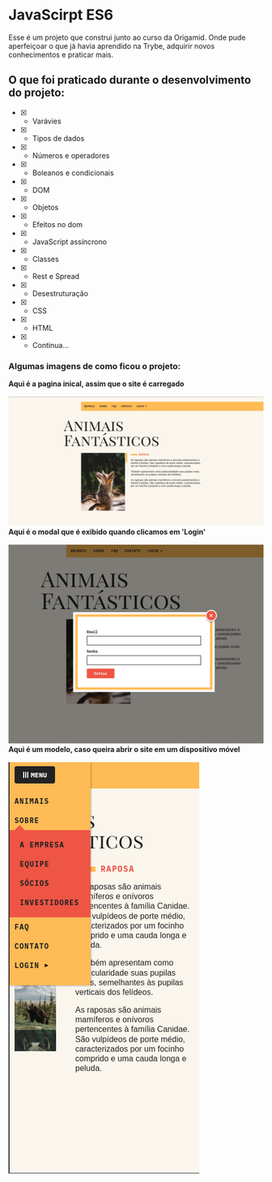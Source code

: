 # JavaScirpt ES6
Esse é um projeto que construi junto ao curso da Origamid. Onde pude aperfeiçoar o que já havia aprendido na Trybe, adquirir novos conhecimentos e praticar mais.


## O que foi praticado durante o desenvolvimento do projeto:
- [x]  - Varávies
- [x]  - Tipos de dados
- [x]  - Números e operadores
- [x]  - Boleanos e condicionais
- [x]  - DOM
- [x]  - Objetos
- [x]  - Efeitos no dom
- [x]  - JavaScript assíncrono
- [x]  - Classes
- [x]  - Rest e Spread
- [x]  - Desestruturação
- [x]  - CSS
- [x]  - HTML
- [x]  - Continua...

### Algumas imagens de como ficou o projeto:

**Aqui é a pagina inical, assim que o site é carregado**
<br />
<br />
<img src='/img/paginainicial.png'/>
<br />
**Aqui é o modal que é exibido quando clicamos em 'Login'**
<br />
<br />
<img src='/img/exemplomodal.png'/>
<br />
**Aqui é um modelo, caso queira abrir o site em um dispositivo móvel**
<br />
<br />
<img src='/img/modeloresponsivo.png'/>

